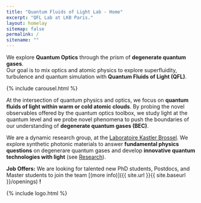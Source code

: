```yaml
---
title: "Quantum Fluids of Light Lab - Home"
excerpt: "QFL Lab at LKB Paris."
layout: homelay
sitemap: false
permalink: /
sitename: ""
---
```


We explore **Quantum Optics** through the prism of **degenerate quantum gases**.<br>
Our goal is to mix optics and atomic physics to explore
superfluidity, turbulence and quantum simulation with **Quantum Fluids of Light (QFL)**.

<!-- Carousel -->
<div markdown="0">
    {% include carousel.html %}
</div>

At the intersection of quantum physics and optics, we focus on **quantum fluids of light within warm or cold atomic clouds**. By probing the novel observables offered by the quantum optics toolbox, we study light at the quantum level and we probe novel phenomena to push the boundaries of our understanding of **degenerate quantum gases (BEC)**.

We are a dynamic research group, at the [Laboratoire Kastler Brossel](http://www.lkb.upmc.fr). We explore synthetic photonic materials to answer **fundamental physics questions** on degenerare quantum gases and develop **innovative quantum technologies with light** (see [Research](research)).

**Job Offers:**
We are looking for talented new PhD students, Postdocs, and Master students to join the team [(more info)]({{ site.url }}{{ site.baseurl }}/openings) **!**


<!-- Logo -->
<div markdown="0">
{% include logo.html %}
</div>

